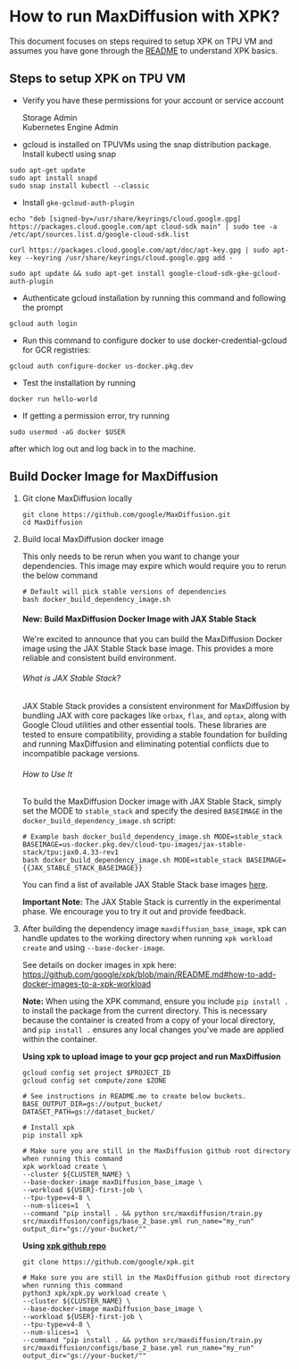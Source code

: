 # How to run MaxDiffusion with XPK?

This document focuses on steps required to setup XPK on TPU VM and assumes you have gone through the [README](https://github.com/google/xpk/blob/main/README.md) to understand XPK basics.

## Steps to setup XPK on TPU VM

* Verify you have these permissions for your account or service account

    Storage Admin \
    Kubernetes Engine Admin

* gcloud is installed on TPUVMs using the snap distribution package. Install kubectl using snap
```shell
sudo apt-get update
sudo apt install snapd
sudo snap install kubectl --classic
```
* Install `gke-gcloud-auth-plugin`
```shell
echo "deb [signed-by=/usr/share/keyrings/cloud.google.gpg] https://packages.cloud.google.com/apt cloud-sdk main" | sudo tee -a /etc/apt/sources.list.d/google-cloud-sdk.list

curl https://packages.cloud.google.com/apt/doc/apt-key.gpg | sudo apt-key --keyring /usr/share/keyrings/cloud.google.gpg add -

sudo apt update && sudo apt-get install google-cloud-sdk-gke-gcloud-auth-plugin
```

* Authenticate gcloud installation by running this command and following the prompt
```
gcloud auth login
```

* Run this command to configure docker to use docker-credential-gcloud for GCR registries:
```
gcloud auth configure-docker us-docker.pkg.dev
```

* Test the installation by running
```
docker run hello-world
```

* If getting a permission error, try running
```
sudo usermod -aG docker $USER
```
after which log out and log back in to the machine.

## Build Docker Image for MaxDiffusion

1. Git clone MaxDiffusion locally

    ```shell
    git clone https://github.com/google/MaxDiffusion.git
    cd MaxDiffusion
    ```
2. Build local MaxDiffusion docker image

    This only needs to be rerun when you want to change your dependencies. This image may expire which would require you to rerun the below command

    ```shell
    # Default will pick stable versions of dependencies
    bash docker_build_dependency_image.sh
    ```

    #### New: Build MaxDiffusion Docker Image with JAX Stable Stack
    We're excited to announce that you can build the MaxDiffusion Docker image using the JAX Stable Stack base image. This provides a more reliable and consistent build environment.

    ###### What is JAX Stable Stack?
    JAX Stable Stack provides a consistent environment for MaxDiffusion by bundling JAX with core packages like `orbax`, `flax`, and `optax`, along with Google Cloud utilities and other essential tools. These libraries are tested to ensure compatibility, providing a stable foundation for building and running MaxDiffusion and eliminating potential conflicts due to incompatible package versions.

    ###### How to Use It
    To build the MaxDiffusion Docker image with JAX Stable Stack, simply set the MODE to `stable_stack` and specify the desired `BASEIMAGE` in the `docker_build_dependency_image.sh` script:
    
    ```
    # Example bash docker_build_dependency_image.sh MODE=stable_stack BASEIMAGE=us-docker.pkg.dev/cloud-tpu-images/jax-stable-stack/tpu:jax0.4.33-rev1
    bash docker_build_dependency_image.sh MODE=stable_stack BASEIMAGE={{JAX_STABLE_STACK_BASEIMAGE}}
    ```

    You can find a list of available JAX Stable Stack base images [here](https://us-docker.pkg.dev/cloud-tpu-images/jax-stable-stack/tpu).

    **Important Note:** The JAX Stable Stack is currently in the experimental phase. We encourage you to try it out and provide feedback.

3. After building the dependency image `maxdiffusion_base_image`, xpk can handle updates to the working directory when running `xpk workload create` and using `--base-docker-image`.

    See details on docker images in xpk here: https://github.com/google/xpk/blob/main/README.md#how-to-add-docker-images-to-a-xpk-workload

    **Note:** When using the XPK command, ensure you include `pip install .` to install the package from the current directory. This is necessary because the container is created from a copy of your local directory, and `pip install .` ensures any local changes you've made are applied within the container. 

    __Using xpk to upload image to your gcp project and run MaxDiffusion__

      ```shell
      gcloud config set project $PROJECT_ID
      gcloud config set compute/zone $ZONE

      # See instructions in README.me to create below buckets.
      BASE_OUTPUT_DIR=gs://output_bucket/
      DATASET_PATH=gs://dataset_bucket/

      # Install xpk
      pip install xpk

      # Make sure you are still in the MaxDiffusion github root directory when running this command
      xpk workload create \
      --cluster ${CLUSTER_NAME} \
      --base-docker-image maxDiffusion_base_image \
      --workload ${USER}-first-job \
      --tpu-type=v4-8 \
      --num-slices=1  \
      --command "pip install . && python src/maxdiffusion/train.py src/maxdiffusion/configs/base_2_base.yml run_name="my_run" output_dir="gs://your-bucket/""
      ```

      __Using [xpk github repo](https://github.com/google/xpk.git)__

      ```shell
      git clone https://github.com/google/xpk.git

      # Make sure you are still in the MaxDiffusion github root directory when running this command
      python3 xpk/xpk.py workload create \
      --cluster ${CLUSTER_NAME} \
      --base-docker-image maxDiffusion_base_image \
      --workload ${USER}-first-job \
      --tpu-type=v4-8 \
      --num-slices=1  \
      --command "pip install . && python src/maxdiffusion/train.py src/maxdiffusion/configs/base_2_base.yml run_name="my_run" output_dir="gs://your-bucket/""
      ```